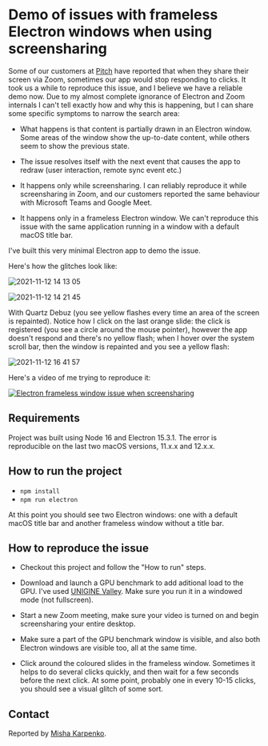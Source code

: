 # Demo of issues with frameless Electron windows when using screensharing

Some of our customers at [Pitch](https://pitch.com/) have reported that when
they share their screen via Zoom, sometimes our app would stop responding to
clicks. It took us a while to reproduce this issue, and I believe we have a
reliable demo now. Due to my almost complete ignorance of Electron and Zoom
internals I can't tell exactly how and why this is happening, but I can share
some specific symptoms to narrow the search area:

* What happens is that content is partially drawn in an Electron window. Some
  areas of the window show the up-to-date content, while others seem to show the
  previous state.

* The issue resolves itself with the next event that causes the app to redraw
  (user interaction, remote sync event etc.)

* It happens only while screensharing. I can reliably reproduce it while
  screensharing in Zoom, and our customers reported the same behaviour with
  Microsoft Teams and Google Meet.

* It happens only in a frameless Electron window. We can't reproduce this issue
  with the same application running in a window with a default macOS title bar.

I've built this very minimal Electron app to demo the issue.

Here's how the glitches look like:

![2021-11-12 14 13 05](https://user-images.githubusercontent.com/318902/141473909-0c62715a-549f-49b8-b750-8ce9943aa897.gif)

![2021-11-12 14 21 45](https://user-images.githubusercontent.com/318902/141473915-849a0524-0c84-4597-b0a6-08396e42ed21.gif)

With Quartz Debuz (you see yellow flashes every time an area of the screen is repainted). Notice how I click on the last orange slide: the click is registered (you see a circle around the mouse pointer), however the app doesn't respond and there's no yellow flash; when I hover over the system scroll bar, then the window is repainted and you see a yellow flash:

![2021-11-12 16 41 57](https://user-images.githubusercontent.com/318902/141494581-6deab132-575e-4205-ad56-afd81f956ad8.gif)

Here's a video of me trying to reproduce it:

[![Electron frameless window issue when screensharing](https://img.youtube.com/vi/JrrInNTNN00/0.jpg)](https://www.youtube.com/watch?v=JrrInNTNN00)


## Requirements

Project was built using Node 16 and Electron 15.3.1. The error is reproducible
on the last two macOS versions, 11.x.x and 12.x.x.

## How to run the project

* `npm install`
* `npm run electron`

At this point you should see two Electron windows: one with a default macOS
title bar and another frameless window without a title bar.

## How to reproduce the issue

* Checkout this project and follow the "How to run" steps.

* Download and launch a GPU benchmark to add aditional load to the GPU. I've
  used [UNIGINE Valley](https://benchmark.unigine.com/valley). Make sure you run
  it in a windowed mode (not fullscreen).

* Start a new Zoom meeting, make sure your video is turned on and begin 
  screensharing your entire desktop.

* Make sure a part of the GPU benchmark window is visible, and also both
  Electron windows are visible too, all at the same time.

* Click around the coloured slides in the frameless window. Sometimes it helps
  to do several clicks quickly, and then wait for a few seconds before the next
  click. At some point, probably one in every 10-15 clicks, you should see a
  visual glitch of some sort.

## Contact

Reported by [Misha Karpenko](me@mkarp.co).
